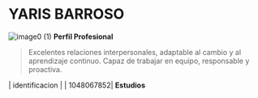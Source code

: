 # YARIS BARROSO
![image0 (1)](https://user-images.githubusercontent.com/126476940/221581132-612abe11-90bb-452f-bc42-bd2d6b41ecea.jpeg)
**Perfil Profesional**
> Excelentes relaciones interpersonales, adaptable al cambio y al aprendizaje continuo. Capaz de trabajar en equipo, responsable y proactiva.

| identificacion | | 1048067852|
**Estudios**
